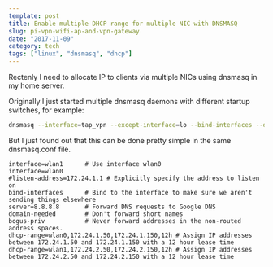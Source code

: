 ```yaml
---
template: post
title: Enable multiple DHCP range for multiple NIC with DNSMASQ
slug: pi-vpn-wifi-ap-and-vpn-gateway
date: "2017-11-09"
category: tech
tags: ["linux", "dnsmasq", "dhcp"]
---
```


Rectenly I need to allocate IP to clients via multiple NICs using dnsmasq in my home server.

Originally I just started multiple dnsmasq daemons with different startup switches, for example:

```bash
dnsmasq --interface=tap_vpn --except-interface=lo --bind-interfaces --dhcp-range=192.168.250.10,192.168.250.100,12h --conf-file=/dev/null
```

But I just found out that this can be done pretty simple in the same dnsmasq.conf file.

```text
interface=wlan1      # Use interface wlan0
interface=wlan0
#listen-address=172.24.1.1 # Explicitly specify the address to listen on
bind-interfaces      # Bind to the interface to make sure we aren't sending things elsewhere
server=8.8.8.8       # Forward DNS requests to Google DNS
domain-needed        # Don't forward short names
bogus-priv           # Never forward addresses in the non-routed address spaces.
dhcp-range=wlan0,172.24.1.50,172.24.1.150,12h # Assign IP addresses between 172.24.1.50 and 172.24.1.150 with a 12 hour lease time
dhcp-range=wlan1,172.24.2.50,172.24.2.150,12h # Assign IP addresses between 172.24.2.50 and 172.24.2.150 with a 12 hour lease time
```
